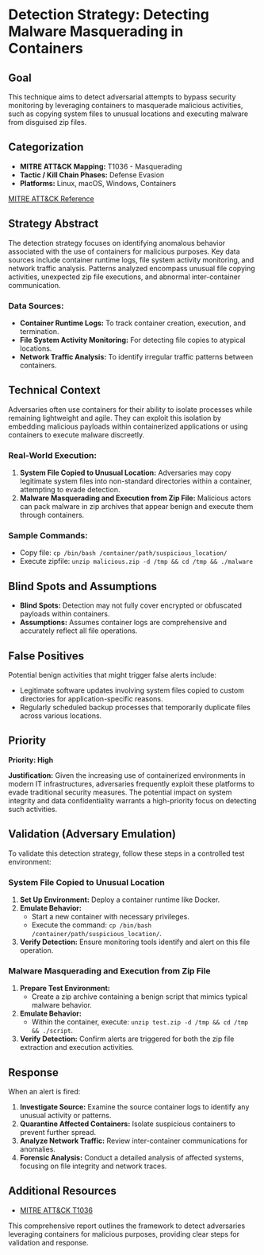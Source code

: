 # Detection Strategy: Detecting Malware Masquerading in Containers

## Goal
This technique aims to detect adversarial attempts to bypass security monitoring by leveraging containers to masquerade malicious activities, such as copying system files to unusual locations and executing malware from disguised zip files.

## Categorization
- **MITRE ATT&CK Mapping:** T1036 - Masquerading
- **Tactic / Kill Chain Phases:** Defense Evasion
- **Platforms:** Linux, macOS, Windows, Containers

[MITRE ATT&CK Reference](https://attack.mitre.org/techniques/T1036)

## Strategy Abstract
The detection strategy focuses on identifying anomalous behavior associated with the use of containers for malicious purposes. Key data sources include container runtime logs, file system activity monitoring, and network traffic analysis. Patterns analyzed encompass unusual file copying activities, unexpected zip file executions, and abnormal inter-container communication.

### Data Sources:
- **Container Runtime Logs:** To track container creation, execution, and termination.
- **File System Activity Monitoring:** For detecting file copies to atypical locations.
- **Network Traffic Analysis:** To identify irregular traffic patterns between containers.

## Technical Context
Adversaries often use containers for their ability to isolate processes while remaining lightweight and agile. They can exploit this isolation by embedding malicious payloads within containerized applications or using containers to execute malware discreetly. 

### Real-World Execution:
1. **System File Copied to Unusual Location:** Adversaries may copy legitimate system files into non-standard directories within a container, attempting to evade detection.
2. **Malware Masquerading and Execution from Zip File:** Malicious actors can pack malware in zip archives that appear benign and execute them through containers.

### Sample Commands:
- Copy file: `cp /bin/bash /container/path/suspicious_location/`
- Execute zipfile: `unzip malicious.zip -d /tmp && cd /tmp && ./malware`

## Blind Spots and Assumptions
- **Blind Spots:** Detection may not fully cover encrypted or obfuscated payloads within containers.
- **Assumptions:** Assumes container logs are comprehensive and accurately reflect all file operations.

## False Positives
Potential benign activities that might trigger false alerts include:
- Legitimate software updates involving system files copied to custom directories for application-specific reasons.
- Regularly scheduled backup processes that temporarily duplicate files across various locations.

## Priority
**Priority: High**

**Justification:** Given the increasing use of containerized environments in modern IT infrastructures, adversaries frequently exploit these platforms to evade traditional security measures. The potential impact on system integrity and data confidentiality warrants a high-priority focus on detecting such activities.

## Validation (Adversary Emulation)
To validate this detection strategy, follow these steps in a controlled test environment:

### System File Copied to Unusual Location
1. **Set Up Environment:** Deploy a container runtime like Docker.
2. **Emulate Behavior:**
   - Start a new container with necessary privileges.
   - Execute the command: `cp /bin/bash /container/path/suspicious_location/`.
3. **Verify Detection:** Ensure monitoring tools identify and alert on this file operation.

### Malware Masquerading and Execution from Zip File
1. **Prepare Test Environment:**
   - Create a zip archive containing a benign script that mimics typical malware behavior.
2. **Emulate Behavior:**
   - Within the container, execute: `unzip test.zip -d /tmp && cd /tmp && ./script`.
3. **Verify Detection:** Confirm alerts are triggered for both the zip file extraction and execution activities.

## Response
When an alert is fired:
1. **Investigate Source:** Examine the source container logs to identify any unusual activity or patterns.
2. **Quarantine Affected Containers:** Isolate suspicious containers to prevent further spread.
3. **Analyze Network Traffic:** Review inter-container communications for anomalies.
4. **Forensic Analysis:** Conduct a detailed analysis of affected systems, focusing on file integrity and network traces.

## Additional Resources
- [MITRE ATT&CK T1036](https://attack.mitre.org/techniques/T1036)

This comprehensive report outlines the framework to detect adversaries leveraging containers for malicious purposes, providing clear steps for validation and response.
